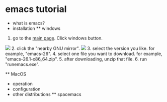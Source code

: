 # emacs tutorial
* what is emacs?
* installation
** windows
1. go to the [main page](https://www.gnu.org/software/emacs/). Click windows button.
<img src="pic/test.png">
2. click the "nearby GNU mirror".
<img src="pic/test.png">
3. select the version you like. for example, "emacs-26".
4. select one file you want to download. for example, "emacs-26.1-x86_64.zip".
5. after downloading, unzip that file.
6. run "runemacs.exe".

** MacOS


* operation
* configuration
* other distributions
** spacemacs